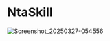 # NtaSkill

![Screenshot_20250327-054556](https://github.com/user-attachments/assets/a7a8166f-f4bf-4c1a-a9ac-f8bed5a8baed)
